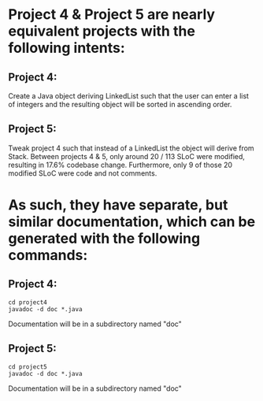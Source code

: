 # Project 4 & Project 5 are nearly equivalent projects with the following intents:

## Project 4:
Create a Java object deriving LinkedList such that the user can enter a list of integers and the resulting object will be sorted in ascending order.

## Project 5:
Tweak project 4 such that instead of a LinkedList the object will derive from Stack. Between projects 4 & 5, only around 20 / 113 SLoC were modified, resulting in 17.6% codebase change. Furthermore, only 9 of those 20 modified SLoC were code and not comments.

# As such, they have separate, but similar documentation, which can be generated with the following commands:

## Project 4:
`cd project4` <br/>
`javadoc -d doc *.java`

Documentation will be in a subdirectory named "doc"

## Project 5:
`cd project5` <br/>
`javadoc -d doc *.java`

Documentation will be in a subdirectory named "doc"
